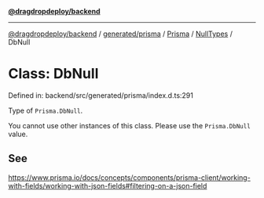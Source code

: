[**@dragdropdeploy/backend**](../../../../../../../README.md)

***

[@dragdropdeploy/backend](../../../../../../../README.md) / [generated/prisma](../../../../../README.md) / [Prisma](../../../README.md) / [NullTypes](../README.md) / DbNull

# Class: DbNull

Defined in: backend/src/generated/prisma/index.d.ts:291

Type of `Prisma.DbNull`.

You cannot use other instances of this class. Please use the `Prisma.DbNull` value.

## See

https://www.prisma.io/docs/concepts/components/prisma-client/working-with-fields/working-with-json-fields#filtering-on-a-json-field
